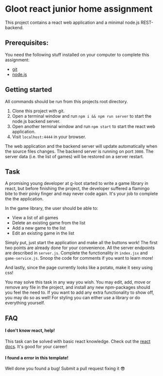 
#  Gloot react junior home assignment

This project contains a react web application and a minimal node.js REST-backend.

##  Prerequisites:
You need the following stuff installed on your computer to complete this assignment:
* [git](https://git-scm.com/)
* [node.js](https://nodejs.org)

##  Getting started
All commands should be run from this projects root directory.
1. Clone this project with git.
2. Open a terminal window and run `npm i && npm run server` to start the node.js backend server.
3. Open another terminal window and run `npm start` to start the react web application.
4. Visit `localhost:4444` in your browser.

The web application and the backend server will update automatically when the source files changes. The backend server is running on port `3000`. The server data (i.e. the list of games) will be restored on a server restart.

##  Task
A promising young developer at g-loot started to write a game library in react, but before finishing the project, the developer suffered a flamingo bite to their pinky finger and may never code again. It's your job to complete the the application.

In the game library, the user should be able to:
* View a list of all games
* Delete an existing game from the list
* Add a new game to the list
* Edit an existing game in the list

Simply put, just start the application and make all the buttons work! The first two points are already done for your convenience. All the server endpoints are described in `server.js`. Complete the functionality in `index.jsx` and `game-service.js`. Snoop the code for comments if you want to learn more!

And lastly, since the page currently looks like a potato, make it sexy using css!

You may solve this task in any way you wish. You may edit, add, move or remove any file in the project, and install any new npm-packages should you feel the need to. If you want to add any extra functionality to show off, you may do so as well! For styling you can either use a library or do everything yourself.

## FAQ
#### I don't know react, help!
This task can be solved with basic react knowledge. Check out the [react docs](https://reactjs.org/docs/getting-started.html). It's good for your career!
#### I found a error in this template!
Well done you found a bug! Submit a pull request fixing it 😎
